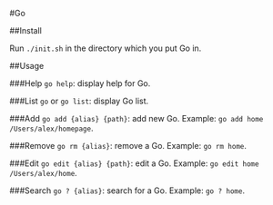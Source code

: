 #Go

##Install

Run `./init.sh` in the directory which you put Go in.

##Usage

###Help
`go help`: display help for Go.

###List
`go` or `go list`: display Go list.

###Add
`go add {alias} {path}`: add new Go. Example: `go add home /Users/alex/homepage`.

###Remove
`go rm {alias}`: remove a Go. Example: `go rm home`.

###Edit
`go edit {alias} {path}`: edit a Go. Example: `go edit home /Users/alex/home`.

###Search
`go ? {alias}`: search for a Go. Example: `go ? home`.
